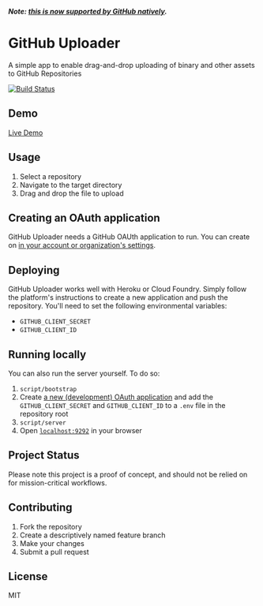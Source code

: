 ***Note: [this is now supported by GitHub natively](https://help.github.com/articles/adding-a-file-to-a-repository/).***

# GitHub Uploader

A simple app to enable drag-and-drop uploading of binary and other assets to GitHub Repositories

[![Build Status](https://travis-ci.org/benbalter/github-uploader.svg)](https://travis-ci.org/benbalter/github-uploader)

## Demo

[Live Demo](https://github-uploader.herokuapp.com/)

## Usage

1. Select a repository
2. Navigate to the target directory
3. Drag and drop the file to upload

## Creating an OAuth application

GitHub Uploader needs a GitHub OAUth application to run. You can create on [in your account or organization's settings](https://github.com/settings/applications/new).

## Deploying

GitHub Uploader works well with Heroku or Cloud Foundry. Simply follow the platform's instructions to create a new application and push the repository. You'll need to set the following environmental variables:

* `GITHUB_CLIENT_SECRET`
* `GITHUB_CLIENT_ID`

## Running locally

You can also run the server yourself. To do so:

1. `script/bootstrap`
2. Create [a new (development) OAuth application](https://github.com/settings/applications/new) and add the `GITHUB_CLIENT_SECRET` and `GITHUB_CLIENT_ID` to a `.env` file in the repository root
3. `script/server`
4. Open [`localhost:9292`](http://localhost:9292) in your browser

## Project Status

Please note this project is a proof of concept, and should not be relied on for mission-critical workflows.

## Contributing

1. Fork the repository
2. Create a descriptively named feature branch
3. Make your changes
4. Submit a pull request

## License

MIT
